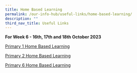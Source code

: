 ```yaml
---
title: Home Based Learning
permalink: /our-info-hub/useful-links/home-based-learning/
description: ""
third_nav_title: Useful Links
---
```

**For Week 6 - 16th, 17th and 18th October 2023**<br>

[Primary 1 Home Based Learning](https://docs.google.com/spreadsheets/d/12mWUvZjV8faTfW1NDENtx9OBKyLwUV5-/edit?usp=drive_link&amp;ouid=107631230945873581509&amp;rtpof=true&amp;sd=true)

[Primary 2 Home Based Learning](https://docs.google.com/spreadsheets/d/1N-GqezjHdwYZAXo75GoCqrI-UvZDt8e0/edit?usp=drive_link&amp;ouid=107631230945873581509&amp;rtpof=true&amp;sd=true)

[Primary 6 Home Based Learning](https://docs.google.com/spreadsheets/d/1OZZozqua10BAisdrYNxj8Wn3cFNc2tyH/edit?usp=drive_link&amp;ouid=107631230945873581509&amp;rtpof=true&amp;sd=true)